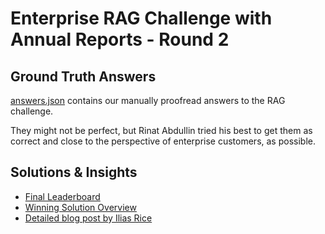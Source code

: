 # Enterprise RAG Challenge with Annual Reports - Round 2

## Ground Truth Answers
[answers.json](answers.json) contains our manually proofread answers to the RAG challenge.

They might not be perfect, but Rinat Abdullin tried his best to get them as correct and close to the perspective of enterprise customers, as possible.


## Solutions & Insights
- [Final Leaderboard](https://www.timetoact-group.at/insights/enterprise-rag-challenge/leaderboards/team-leaderboard#teamleaderboard)
- [Winning Solution Overview](https://www.timetoact-group.at/en/insights/the-winner-of-the-enterprise-rag-challenge)
- [Detailed blog post by Ilias Rice](https://www.timetoact-group.at/en/techblog/techblog/how-i-won-the-enterprise-rag-challenge)

